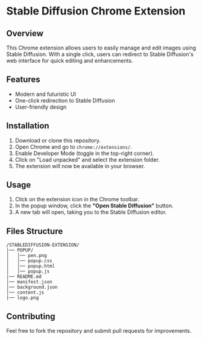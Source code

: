 # Stable Diffusion Chrome Extension

## Overview
This Chrome extension allows users to easily manage and edit images using Stable Diffusion. With a single click, users can redirect to Stable Diffusion's web interface for quick editing and enhancements.

## Features
- Modern and futuristic UI
- One-click redirection to Stable Diffusion
- User-friendly design

## Installation
1. Download or clone this repository.
2. Open Chrome and go to `chrome://extensions/`.
3. Enable Developer Mode (toggle in the top-right corner).
4. Click on "Load unpacked" and select the extension folder.
5. The extension will now be available in your browser.

## Usage
1. Click on the extension icon in the Chrome toolbar.
2. In the popup window, click the **"Open Stable Diffusion"** button.
3. A new tab will open, taking you to the Stable Diffusion editor.

## Files Structure
```
/STABLEDIFFUSION-EXTENSION/
│── POPUP/
│   │── pen.png
│   │── popup.css
│   │── popup.html
│   │── popup.js
|── README.md
│── manifest.json
│── background.json
│── content.js
|── logo.png

```

## Contributing
Feel free to fork the repository and submit pull requests for improvements.

